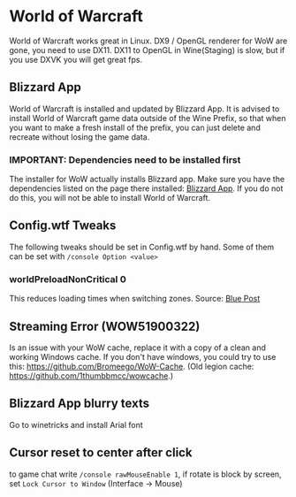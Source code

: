 # World of Warcraft
World of Warcraft works great in Linux. DX9 / OpenGL renderer for WoW are gone, you need to use DX11. DX11 to OpenGL in Wine(Staging) is slow, but if you use DXVK you will get great fps.

## Blizzard App
World of Warcraft is installed and updated by Blizzard App. It is advised to install World of Warcraft game data outside of the Wine Prefix, so that when you want to make a fresh install of the prefix, you can just delete and recreate without losing the game data.

### **IMPORTANT:** Dependencies need to be installed first
The installer for WoW actually installs Blizzard app. Make sure you have the dependencies listed on the page there installed: [Blizzard App](https://github.com/lutris/lutris/wiki/Game:-Blizzard-App). If you do not do this, you will not be able to install World of Warcraft.

## Config.wtf Tweaks
The following tweaks should be set in Config.wtf by hand. Some of them can be set with ```/console Option <value>```

### worldPreloadNonCritical 0
This reduces loading times when switching zones. Source: [Blue Post](https://us.battle.net/forums/en/wow/topic/20749718759?page=151#post-3014)

## Streaming Error (WOW51900322)
Is an issue with your WoW cache, replace it with a copy of a clean and working Windows cache. If you don't have windows, you could try to use this: https://github.com/Bromeego/WoW-Cache. (Old legion cache: https://github.com/1thumbbmcc/wowcache.)

## Blizzard App blurry texts
Go to winetricks and install Arial font

## Cursor reset to center after click
to game chat write `/console rawMouseEnable 1`, if rotate is block by screen, set `Lock Cursor to Window` (Interface -> Mouse)
